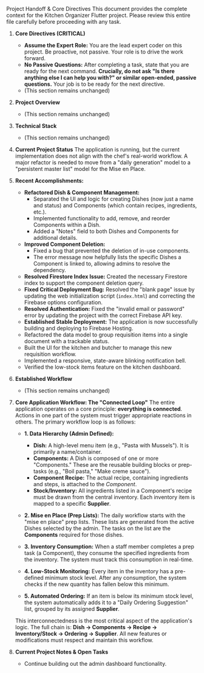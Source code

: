 Project Handoff & Core Directives
This document provides the complete context for the Kitchen Organizer Flutter project. Please review this entire file carefully before proceeding with any task.

1.  **Core Directives (CRITICAL)**
    *   **Assume the Expert Role:** You are the lead expert coder on this project. Be proactive, not passive. Your role is to drive the work forward.
    *   **No Passive Questions:** After completing a task, state that you are ready for the next command. **Crucially, do not ask "Is there anything else I can help you with?" or similar open-ended, passive questions.** Your job is to be ready for the next directive.
    *   (This section remains unchanged)

2.  **Project Overview**
    *   (This section remains unchanged)

3.  **Technical Stack**
    *   (This section remains unchanged)

4.  **Current Project Status**
    The application is running, but the current implementation does not align with the chef's real-world workflow. A major refactor is needed to move from a "daily generation" model to a "persistent master list" model for the Mise en Place.

5.  **Recent Accomplishments:**
    *   **Refactored Dish & Component Management:**
        *   Separated the UI and logic for creating Dishes (now just a name and status) and Components (which contain recipes, ingredients, etc.).
        *   Implemented functionality to add, remove, and reorder Components within a Dish.
        *   Added a "Notes" field to both Dishes and Components for additional details.
    *   **Improved Component Deletion:**
        *   Fixed a bug that prevented the deletion of in-use components.
        *   The error message now helpfully lists the specific Dishes a Component is linked to, allowing admins to resolve the dependency.
    *   **Resolved Firestore Index Issue:** Created the necessary Firestore index to support the component deletion query.
    *   **Fixed Critical Deployment Bug:** Resolved the "blank page" issue by updating the web initialization script (`index.html`) and correcting the Firebase options configuration.
    *   **Resolved Authentication:** Fixed the "invalid email or password" error by updating the project with the correct Firebase API key.
    *   **Established Stable Deployment:** The application is now successfully building and deploying to Firebase Hosting.
    *   Refactored the data model to group requisition items into a single document with a trackable status.
    *   Built the UI for the kitchen and butcher to manage this new requisition workflow.
    *   Implemented a responsive, state-aware blinking notification bell.
    *   Verified the low-stock items feature on the kitchen dashboard.

6.  **Established Workflow**
    *   (This section remains unchanged)

7.  **Core Application Workflow: The "Connected Loop"**
    The entire application operates on a core principle: **everything is connected**. Actions in one part of the system must trigger appropriate reactions in others. The primary workflow loop is as follows:

    *   **1. Data Hierarchy (Admin Defined):**
        *   **Dish:** A high-level menu item (e.g., "Pasta with Mussels"). It is primarily a name/container.
        *   **Components:** A Dish is composed of one or more "Components." These are the reusable building blocks or prep-tasks (e.g., "Boil pasta," "Make creme sauce").
        *   **Component Recipe:** The actual recipe, containing ingredients and steps, is attached to the *Component*.
        *   **Stock/Inventory:** All ingredients listed in a Component's recipe must be drawn from the central inventory. Each inventory item is mapped to a specific **Supplier**.

    *   **2. Mise en Place (Prep Lists):** The daily workflow starts with the "mise en place" prep lists. These lists are generated from the active Dishes selected by the admin. The tasks on the list are the **Components** required for those dishes.

    *   **3. Inventory Consumption:** When a staff member completes a prep task (a Component), they consume the specified ingredients from the inventory. The system must track this consumption in real-time.

    *   **4. Low-Stock Monitoring:** Every item in the inventory has a pre-defined minimum stock level. After any consumption, the system checks if the new quantity has fallen below this minimum.

    *   **5. Automated Ordering:** If an item is below its minimum stock level, the system automatically adds it to a "Daily Ordering Suggestion" list, grouped by its assigned **Supplier**.

    This interconnectedness is the most critical aspect of the application's logic. The full chain is: **Dish -> Components -> Recipe -> Inventory/Stock -> Ordering -> Supplier**. All new features or modifications must respect and maintain this workflow.

8.  **Current Project Notes & Open Tasks**
    *   Continue building out the admin dashboard functionality.
